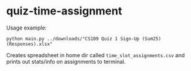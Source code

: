 # quiz-time-assignment

Usage example:
```
python main.py ../downloads/"CS109 Quiz 1 Sign-Up (Sum25) (Responses).xlsx"
```

Creates spreadsheet in home dir called `time_slot_assignments.csv` and prints out stats/info on assignments to terminal.
